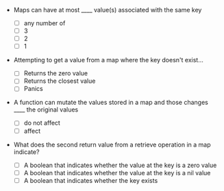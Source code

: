 - Maps can have at most ____ value(s) associated with the same key

    - [ ] any number of
    - [ ] 3
    - [ ] 2
    - [ ] 1

- Attempting to get a value from a map where the key doesn't exist...

    - [ ] Returns the zero value
    - [ ] Returns the closest value
    - [ ] Panics

- A function can mutate the values stored in a map and those changes ____ the original values

    - [ ] do not affect
    - [ ] affect

- What does the second return value from a retrieve operation in a map indicate?

    - [ ] A boolean that indicates whether the value at the key is a zero value
    - [ ] A boolean that indicates whether the value at the key is a nil value
    - [ ] A boolean that indicates whether the key exists